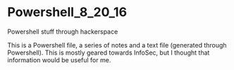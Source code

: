 # Powershell_8_20_16
Powershell stuff through hackerspace

This is a Powershell file, a series of notes and a text file (generated through Powershell). This is mostly geared towards InfoSec,
but I thought that information would be useful for me.
